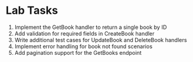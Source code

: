 # Lab Tasks

1. Implement the GetBook handler to return a single book by ID
2. Add validation for required fields in CreateBook handler
3. Write additional test cases for UpdateBook and DeleteBook handlers
4. Implement error handling for book not found scenarios
5. Add pagination support for the GetBooks endpoint
